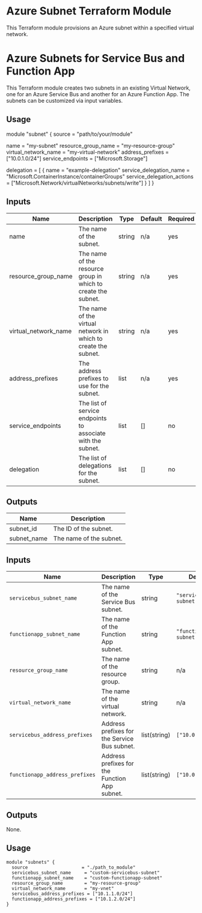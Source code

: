 # Azure Subnet Terraform Module

This Terraform module provisions an Azure subnet within a specified virtual network.

# Azure Subnets for Service Bus and Function App

This Terraform module creates two subnets in an existing Virtual Network, one for an Azure Service Bus and another for an Azure Function App. The subnets can be customized via input variables.

## Usage

module "subnet" {
  source = "path/to/your/module"

  name                 = "my-subnet"
  resource_group_name  = "my-resource-group"
  virtual_network_name = "my-virtual-network"
  address_prefixes     = ["10.0.1.0/24"]
  service_endpoints    = ["Microsoft.Storage"]

  delegation = [
    {
      name                      = "example-delegation"
      service_delegation_name   = "Microsoft.ContainerInstance/containerGroups"
      service_delegation_actions = ["Microsoft.Network/virtualNetworks/subnets/write"]
    }
  ]
}

## Inputs

| Name                  | Description                                                            | Type     | Default | Required |
|-----------------------|------------------------------------------------------------------------|----------|---------|----------|
| name                  | The name of the subnet.                                                | string   | n/a     | yes      |
| resource_group_name   | The name of the resource group in which to create the subnet.           | string   | n/a     | yes      |
| virtual_network_name  | The name of the virtual network in which to create the subnet.          | string   | n/a     | yes      |
| address_prefixes      | The address prefixes to use for the subnet.                             | list     | n/a     | yes      |
| service_endpoints     | The list of service endpoints to associate with the subnet.             | list     | []      | no       |
| delegation            | The list of delegations for the subnet.                                 | list     | []      | no       |

## Outputs

| Name        | Description                     |
|-------------|---------------------------------|
| subnet_id   | The ID of the subnet.           |
| subnet_name | The name of the subnet.         |

## Inputs

| Name                        | Description                                            | Type          | Default            | Required |
|-----------------------------|--------------------------------------------------------|---------------|--------------------|----------|
| `servicebus_subnet_name`     | The name of the Service Bus subnet.                    | string        | `"servicebus-subnet"` | No       |
| `functionapp_subnet_name`    | The name of the Function App subnet.                   | string        | `"functionapp-subnet"` | No       |
| `resource_group_name`        | The name of the resource group.                        | string        | n/a                | Yes      |
| `virtual_network_name`       | The name of the virtual network.                       | string        | n/a                | Yes      |
| `servicebus_address_prefixes`| Address prefixes for the Service Bus subnet.           | list(string)  | `["10.0.1.0/24"]`  | No       |
| `functionapp_address_prefixes`| Address prefixes for the Function App subnet.         | list(string)  | `["10.0.2.0/24"]`  | No       |

## Outputs

None.

## Usage

```hcl
module "subnets" {
  source                    = "./path_to_module"
  servicebus_subnet_name     = "custom-servicebus-subnet"
  functionapp_subnet_name    = "custom-functionapp-subnet"
  resource_group_name        = "my-resource-group"
  virtual_network_name       = "my-vnet"
  servicebus_address_prefixes = ["10.1.1.0/24"]
  functionapp_address_prefixes = ["10.1.2.0/24"]
}
